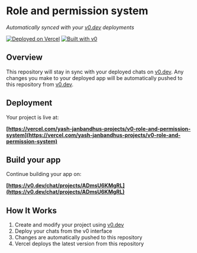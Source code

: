 # Role and permission system

*Automatically synced with your [v0.dev](https://v0.dev) deployments*

[![Deployed on Vercel](https://img.shields.io/badge/Deployed%20on-Vercel-black?style=for-the-badge&logo=vercel)](https://vercel.com/yash-janbandhus-projects/v0-role-and-permission-system)
[![Built with v0](https://img.shields.io/badge/Built%20with-v0.dev-black?style=for-the-badge)](https://v0.dev/chat/projects/ADmsU6KMgRL)

## Overview

This repository will stay in sync with your deployed chats on [v0.dev](https://v0.dev).
Any changes you make to your deployed app will be automatically pushed to this repository from [v0.dev](https://v0.dev).

## Deployment

Your project is live at:

**[https://vercel.com/yash-janbandhus-projects/v0-role-and-permission-system](https://vercel.com/yash-janbandhus-projects/v0-role-and-permission-system)**

## Build your app

Continue building your app on:

**[https://v0.dev/chat/projects/ADmsU6KMgRL](https://v0.dev/chat/projects/ADmsU6KMgRL)**

## How It Works

1. Create and modify your project using [v0.dev](https://v0.dev)
2. Deploy your chats from the v0 interface
3. Changes are automatically pushed to this repository
4. Vercel deploys the latest version from this repository